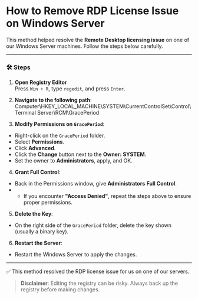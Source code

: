 
# How to Remove RDP License Issue on Windows Server

This method helped resolve the **Remote Desktop licensing issue** on one of our Windows Server machines. Follow the steps below carefully.

---

### 🛠 Steps

1. **Open Registry Editor**  
   Press `Win + R`, type `regedit`, and press `Enter`.

2. **Navigate to the following path**:
Computer\HKEY_LOCAL_MACHINE\SYSTEM\CurrentControlSet\Control\Terminal Server\RCM\GracePeriod

3. **Modify Permissions on `GracePeriod`**:
- Right-click on the `GracePeriod` folder.
- Select **Permissions**.
- Click **Advanced**.
- Click the **Change** button next to the **Owner: SYSTEM**.
- Set the owner to **Administrators**, apply, and OK.

4. **Grant Full Control**:
- Back in the Permissions window, give **Administrators** **Full Control**.
- - If you encounter **"Access Denied"**, repeat the steps above to ensure proper permissions.

5. **Delete the Key**:
- On the right side of the `GracePeriod` folder, delete the key shown (usually a binary key).


6. **Restart the Server**:
- Restart the Windows Server to apply the changes.

---

✅ This method resolved the RDP license issue for us on one of our servers.

> **Disclaimer**: Editing the registry can be risky. Always back up the registry before making changes.

